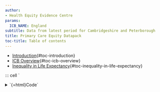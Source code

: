```yaml
---
author:
- Health Equity Evidence Centre
params:
  ICB_NAME: England
subtitle: Data from latest period for Cambridgeshire and Peterborough
title: Primary Care Equity Datapack
toc-title: Table of contents
---
```


-   [Introduction](#introduction){#toc-introduction}
-   [ICB Overview](#icb-overview){#toc-icb-overview}
-   [Inequality in Life
    Expectancy](#inequality-in-life-expectancy){#toc-inequality-in-life-expectancy}

::: cell
`<details>
<summary>`{=html}Code`</summary>`{=html}

``` {.r .cell-code}
# Load necessary libraries
library(ggplot2)
library(showtext)
```

```{=html}
</details>
```
::: {.cell-output .cell-output-stderr}
    Loading required package: sysfonts
:::

::: {.cell-output .cell-output-stderr}
    Loading required package: showtextdb
:::

`<details>
<summary>`{=html}Code`</summary>`{=html}

``` {.r .cell-code}
library(patchwork)
library(ggtext)
library(fingertipsR)
library(tidyverse)
```

```{=html}
</details>
```
::: {.cell-output .cell-output-stderr}
    ── Attaching core tidyverse packages ──────────────────────── tidyverse 2.0.0 ──
    ✔ dplyr     1.1.2     ✔ readr     2.1.4
    ✔ forcats   1.0.0     ✔ stringr   1.5.1
    ✔ lubridate 1.9.2     ✔ tibble    3.2.1
    ✔ purrr     1.0.1     ✔ tidyr     1.3.0
:::

::: {.cell-output .cell-output-stderr}
    ── Conflicts ────────────────────────────────────────── tidyverse_conflicts() ──
    ✖ dplyr::filter() masks stats::filter()
    ✖ dplyr::lag()    masks stats::lag()
    ℹ Use the conflicted package (<http://conflicted.r-lib.org/>) to force all conflicts to become errors
:::

`<details>
<summary>`{=html}Code`</summary>`{=html}

``` {.r .cell-code}
library(purrr)
library(tibble)
library(spatstat)
```

```{=html}
</details>
```
::: {.cell-output .cell-output-stderr}
    Warning: package 'spatstat' was built under R version 4.3.3
:::

::: {.cell-output .cell-output-stderr}
    Loading required package: spatstat.data
:::

::: {.cell-output .cell-output-stderr}
    Warning: package 'spatstat.data' was built under R version 4.3.3
:::

::: {.cell-output .cell-output-stderr}
    Loading required package: spatstat.univar
:::

::: {.cell-output .cell-output-stderr}
    Warning: package 'spatstat.univar' was built under R version 4.3.3
:::

::: {.cell-output .cell-output-stderr}
    spatstat.univar 3.0-1
    Loading required package: spatstat.geom
:::

::: {.cell-output .cell-output-stderr}
    Warning: package 'spatstat.geom' was built under R version 4.3.3
:::

::: {.cell-output .cell-output-stderr}
    spatstat.geom 3.3-2

    Attaching package: 'spatstat.geom'

    The following object is masked from 'package:patchwork':

        area

    Loading required package: spatstat.random
:::

::: {.cell-output .cell-output-stderr}
    Warning: package 'spatstat.random' was built under R version 4.3.3
:::

::: {.cell-output .cell-output-stderr}
    spatstat.random 3.3-1
    Loading required package: spatstat.explore
:::

::: {.cell-output .cell-output-stderr}
    Warning: package 'spatstat.explore' was built under R version 4.3.3
:::

::: {.cell-output .cell-output-stderr}
    Loading required package: nlme

    Attaching package: 'nlme'

    The following object is masked from 'package:dplyr':

        collapse

    spatstat.explore 3.3-2
    Loading required package: spatstat.model
:::

::: {.cell-output .cell-output-stderr}
    Warning: package 'spatstat.model' was built under R version 4.3.3
:::

::: {.cell-output .cell-output-stderr}
    Loading required package: rpart
    spatstat.model 3.3-1
    Loading required package: spatstat.linnet
:::

::: {.cell-output .cell-output-stderr}
    Warning: package 'spatstat.linnet' was built under R version 4.3.3
:::

::: {.cell-output .cell-output-stderr}
    spatstat.linnet 3.2-1

    spatstat 3.1-1 
    For an introduction to spatstat, type 'beginner' 
:::

`<details>
<summary>`{=html}Code`</summary>`{=html}

``` {.r .cell-code}
library(lubridate)
library(readODS)
```

```{=html}
</details>
```
::: {.cell-output .cell-output-stderr}
    Warning: package 'readODS' was built under R version 4.3.3
:::

`<details>
<summary>`{=html}Code`</summary>`{=html}

``` {.r .cell-code}
library(janitor)
```

```{=html}
</details>
```
::: {.cell-output .cell-output-stderr}

    Attaching package: 'janitor'

    The following objects are masked from 'package:stats':

        chisq.test, fisher.test
:::

`<details>
<summary>`{=html}Code`</summary>`{=html}

``` {.r .cell-code}
library(gdata)
```

```{=html}
</details>
```
::: {.cell-output .cell-output-stderr}

    Attaching package: 'gdata'

    The following objects are masked from 'package:dplyr':

        combine, first, last, starts_with

    The following object is masked from 'package:purrr':

        keep

    The following object is masked from 'package:tidyr':

        starts_with

    The following object is masked from 'package:stats':

        nobs

    The following object is masked from 'package:utils':

        object.size

    The following object is masked from 'package:base':

        startsWith
:::

`<details>
<summary>`{=html}Code`</summary>`{=html}

``` {.r .cell-code}
# Set up Google font and automatic display for text rendering
font_add_google("Poppins", family = "Poppins")
showtext_auto()

# Set up the ggplot theme
theme_set(
  theme_minimal() +
    theme(
      axis.title = element_text(size = 80, family = "Poppins"),
      axis.text = element_text(size = 80, family = "Poppins"),
      plot.caption = element_text(size = 60, family = "Poppins"),
      plot.title = element_text(size = 100, family = "Poppins"),
      plot.subtitle = element_text(size = 90, family = "Poppins"),
      panel.grid = element_line(size = 5),
      legend.title = element_text(size = 60, family = "Poppins"),
      legend.text = element_text(size = 60, family = "Poppins"),
      legend.key.width = unit(3.5, "cm"),
      plot.title.position = "plot"
    )
)
```

```{=html}
</details>
```
::: {.cell-output .cell-output-stderr}
    Warning: The `size` argument of `element_line()` is deprecated as of ggplot2 3.4.0.
    ℹ Please use the `linewidth` argument instead.
:::

`<details>
<summary>`{=html}Code`</summary>`{=html}

``` {.r .cell-code}
# Update default settings for geom_point size
update_geom_defaults("point", list(size = 50))

# Import data
df <- read.csv("final_data.csv")

# Define helper functions or custom operators if needed
"%ni%" <- Negate("%in%")

# Optional: suppress warnings and set figure dimensions globally for knitr
knitr::opts_chunk$set(
  echo = FALSE,
  warning = FALSE,
  fig.width = 90,
  fig.height = 25,
  fig.fullwidth = TRUE
)
```

```{=html}
</details>
```
:::

## Introduction

Primary care, in contrast to specialty care, is associated with a more
equitable distribution of health across populations. One of the key
roles of commissioners is to ensure that resources are distributed
equitably across the healthcare system.

This report presents the latest NHS primary care data, using the Index
of Multiple Deprivation (IMD) to examine inequalities in patient health
determinants and outcomes. We analyze the data according to the
following categories:

-   **Resources (supply)**: Payments, Workforce
-   **Population (demand)**: Disease prevalence, Health-related
    behaviors
-   **Service quality**: Quality and Outcomes Framework (QOF)
    achievement
-   **Access**: Patient experience, Appointments
-   **Impact on secondary care**: Emergency admissions, A&E attendances

For further information or to discuss the results, please contact
[Dr. John Ford](mailto:j.a.ford@qmul.ac.uk).

## ICB Overview

::: cell
::: cell-output-display
![](slides_files/figure-markdown/overview-1.png)
:::
:::

Each practice in England is assigned an Index of Multiple Deprivation
(IMD) based on the population it serves, divided into deprivation
quintiles.

For Cambridgeshire and Peterborough, approximately **8%** of practices
serve the most deprived quintile of patients in England.

## Inequality in Life Expectancy

::: cell
::: cell-output-display
![](slides_files/figure-markdown/Life_Expectancy-1.png)
:::
:::

Average life expectancy for men is in the least deprived 20%.
